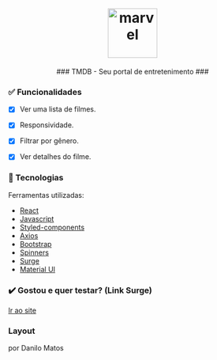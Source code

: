 <h1 align="center"> <a href='http://waggish-cough.surge.sh/'>
  <img class="emojidex-emoji" src="https://user-images.githubusercontent.com/60492862/185005632-d6273664-d1a2-4a49-b027-419ebfb7b833.png"?auto=webp" width="100" height="100" emoji-code="Marvel" alt="marvel" />
  </a></h1>


<div align="center">   
  ### TMDB - Seu portal de entretenimento ### 
</div>


### ✅ Funcionalidades

- [x] Ver uma lista de filmes.
- [x] Responsividade.
- [x] Filtrar por gênero.
- [x] Ver detalhes do filme.


### 🔧 Tecnologias

<p>Ferramentas utilizadas:</p>

- [React](https://pt-br.reactjs.org/)
- [Javascript](https://www.javascript.com/)
- [Styled-components](https://styled-components.com/)
- [Axios](https://axios-http.com/docs/intro)
- [Bootstrap](https://https://getbootstrap.com)
- [Spinners](https://www.davidhu.io/react-spinners/)
- [Surge](https://surge.sh/)
- [Material UI](https://https://mui.com/)


### ✔️ Gostou e quer testar? (Link Surge)

[Ir ao site](http://waggish-cough.surge.sh/)



### Layout 




por Danilo Matos

